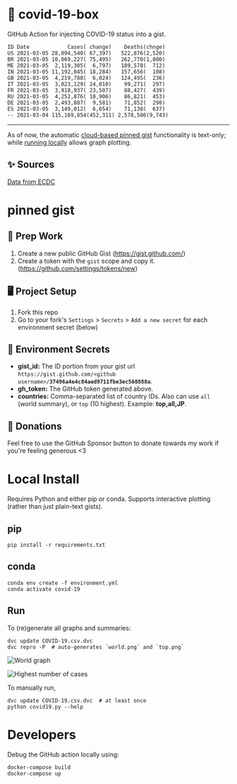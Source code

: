 # 🏥 covid-19-box

GitHub Action for injecting COVID-19 status into a gist.

```
ID Date            Cases( change)    Deaths(chnge)
US 2021-03-05 28,894,540( 67,397)   522,876(2,520)
BR 2021-03-05 10,869,227( 75,495)   262,770(1,800)
ME 2021-03-05  2,119,305(  6,797)   189,578(  712)
IN 2021-03-05 11,192,045( 18,284)   157,656(  108)
GB 2021-03-05  4,219,788(  6,024)   124,495(  236)
IT 2021-03-05  3,023,129( 24,010)    99,271(  297)
FR 2021-03-05  3,918,937( 23,507)    88,427(  439)
RU 2021-03-05  4,252,876( 10,906)    86,821(  453)
DE 2021-03-05  2,493,887(  9,581)    71,852(  298)
ES 2021-03-05  3,149,012(  6,654)    71,138(  637)
-- 2021-03-04 115,169,854(452,311) 2,578,506(9,743)
```

---

As of now, the automatic [cloud-based pinned gist](#pinned-gist) functionality is text-only;
while [running locally](#local-install) allows graph plotting.

## ✨ Sources

[Data from ECDC](https://www.ecdc.europa.eu/en/publications-data/download-todays-data-geographic-distribution-covid-19-cases-worldwide)

# pinned gist

## 🎒 Prep Work
1. Create a new public GitHub Gist (https://gist.github.com/)
1. Create a token with the `gist` scope and copy it. (https://github.com/settings/tokens/new)

## 🖥 Project Setup
1. Fork this repo
1. Go to your fork's `Settings` > `Secrets` > `Add a new secret` for each environment secret (below)

## 🤫 Environment Secrets
- **gist_id:** The ID portion from your gist url `https://gist.github.com/<github username>/`**`37496a4e4c84aed9711fbe3ec560888a`**.
- **gh_token:** The GitHub token generated above.
- **countries:** Comma-separated list of country IDs. Also can use `all` (world summary), or `top` (10 highest). Example: **top,all,JP**.

## 💸 Donations

Feel free to use the GitHub Sponsor button to donate towards my work if you're feeling generous <3

# Local Install

Requires Python and either pip or conda. Supports interactive plotting (rather than just plain-text gists).

## pip

```
pip install -r requirements.txt
```

## conda

```
conda env create -f environment.yml
conda activate covid-19
```

## Run

To (re)generate all graphs and summaries:

```
dvc update COVID-19.csv.dvc
dvc repro -P  # auto-generates `world.png` and `top.png`
```

![World graph](world.png)

![Highest number of cases](top.png)

To manually run,

```
dvc update COVID-19.csv.dvc  # at least once
python covid19.py --help
```

# Developers

Debug the GitHub action locally using:

```
docker-compose build
docker-compose up
```
